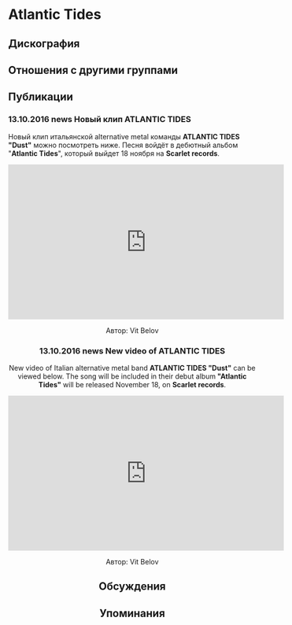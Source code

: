 # Atlantic Tides



## Дискография


## Отношения с другими группами


## Публикации

### 13.10.2016 news Новый клип ATLANTIC TIDES

<p>Новый клип итальянской alternative metal команды <strong>ATLANTIC TIDES "Dust"</strong> можно посмотреть ниже. Песня войдёт в дебютный альбом "<strong>Atlantic Tides</strong>", который выйдет 18 ноября на <strong>Scarlet records</strong>.</p><p><center><iframe width="560" height="315" src="https://www.youtube.com/embed/3Li8Nqfnfm0" frameborder="0" allowfullscreen></iframe></p>
Автор: Vit Belov

### 13.10.2016 news New video of ATLANTIC TIDES

<p>New video of Italian alternative metal band <strong>ATLANTIC TIDES "Dust"</strong> can be viewed below. The song will be included in their debut album<strong> "Atlantic Tides"</strong> will be released November 18, on <strong>Scarlet records</strong>.</p><p><center><iframe width="560" height="315" src="https://www.youtube.com/embed/3Li8Nqfnfm0" frameborder="0" allowfullscreen></iframe></p>
Автор: Vit Belov


## Обсуждения


## Упоминания

